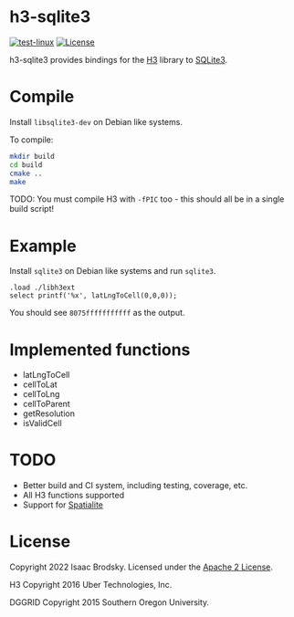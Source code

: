 # h3-sqlite3

[![test-linux](https://github.com/isaacbrodsky/h3-sqlite3/workflows/test-linux/badge.svg)](https://github.com/isaacbrodsky/h3-sqlite3/actions)
[![License](https://img.shields.io/badge/License-Apache%202.0-blue.svg)](LICENSE)

h3-sqlite3 provides bindings for the [H3](https://github.com/uber/h3) library to [SQLite3](https://sqlite.org/).

# Compile

Install `libsqlite3-dev` on Debian like systems.

To compile:

```bash
mkdir build
cd build
cmake ..
make
```

TODO: You must compile H3 with `-fPIC` too - this should all be in a single build script!

# Example

Install `sqlite3` on Debian like systems and run `sqlite3`.

```sqlite
.load ./libh3ext
select printf('%x', latLngToCell(0,0,0));
```

You should see `8075fffffffffff` as the output.

# Implemented functions

* latLngToCell
* cellToLat
* cellToLng
* cellToParent
* getResolution
* isValidCell

# TODO

* Better build and CI system, including testing, coverage, etc.
* All H3 functions supported
* Support for [Spatialite](https://www.gaia-gis.it/fossil/libspatialite/index)

# License

Copyright 2022 Isaac Brodsky. Licensed under the [Apache 2 License](./LICENSE).

H3 Copyright 2016 Uber Technologies, Inc.

DGGRID Copyright 2015 Southern Oregon University.
